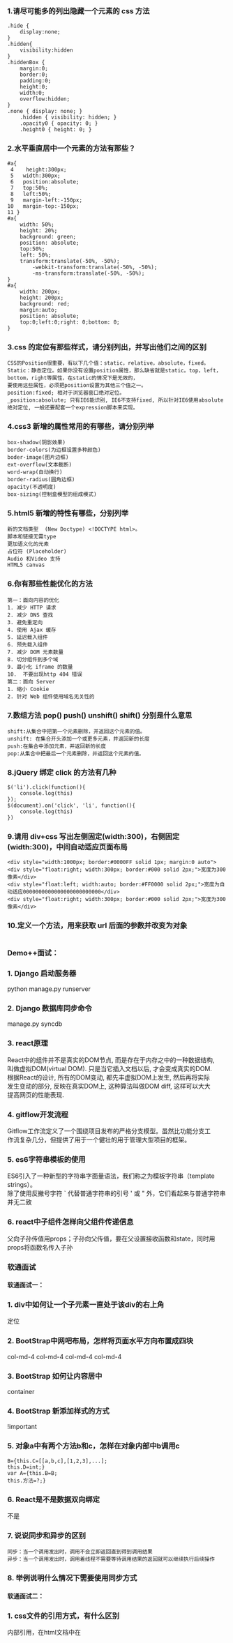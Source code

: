 ### 1.请尽可能多的列出隐藏一个元素的 css 方法
```
.hide {   
    display:none;   
}  
.hidden{   
    visibility:hidden  
} 
.hiddenBox {   
    margin:0;   
    border:0;   
    padding:0;   
    height:0;   
    width:0;   
    overflow:hidden;   
}  
.none { display: none; }   
    .hidden { visibility: hidden; }   
    .opacity0 { opacity: 0; }   
    .height0 { height: 0; }  
```
### 2.水平垂直居中一个元素的方法有那些？
```
#a{
 4    height:300px;
 5   width:300px;
 6   position:absolute;
 7   top:50%;
 8   left:50%;
 9   margin-left:-150px;
10   margin-top:-150px;
11 }
#a{ 
    width: 50%;
    height: 20%;
    background: green;
    position: absolute;
    top:50%;
    left: 50%;
    transform:translate(-50%, -50%);
        -webkit-transform:translate(-50%, -50%);
        -ms-transform:translate(-50%, -50%);
}
#a{  
    width: 200px;
    height: 200px;
    background: red;
    margin:auto;
    position: absolute;
    top:0;left:0;right: 0;bottom: 0;
}
```
### 3.css 的定位有那些样式，请分别列出，并写出他们之间的区别
```
CSS的Position很重要，有以下几个值：static，relative，absolute，fixed。
Static：静态定位。如果你没有设置position属性，那么缺省就是static。top，left，bottom，right等属性，在static的情况下是无效的，  
要使用这些属性，必须把position设置为其他三个值之一。
position:fixed; 相对于浏览器窗口绝对定位。
_position:absolute; 只有IE6能识别, IE6不支持fixed, 所以针对IE6使用absolute绝对定位, 一般还要配套一个expression脚本来实现。
```
### 4.css3 新增的属性常用的有哪些，请分别列举
```
box-shadow(阴影效果)
border-colors(为边框设置多种颜色)
boder-image(图片边框)
ext-overflow(文本截断)
word-wrap(自动换行)
border-radius(圆角边框)
opacity(不透明度)   
box-sizing(控制盒模型的组成模式)
```
### 5.html5 新增的特性有哪些，分别列举
```
新的文档类型  (New Doctype) <!DOCTYPE html>。
脚本和链接无需type
更加语义化的元素
占位符 (Placeholder)
Audio 和Video 支持
HTML5 canvas
```
### 6.你有那些性能优化的方法
```
第一：面向内容的优化
1. 减少 HTTP 请求 
2. 减少 DNS 查找
3. 避免重定向
4. 使用 Ajax 缓存
5. 延迟载入组件
6. 预先载入组件 
7. 减少 DOM 元素数量
8. 切分组件到多个域
9. 最小化 iframe 的数量
10.  不要出现http 404 错误
第二：面向 Server
1. 缩小 Cookie 
2. 针对 Web 组件使用域名无关性的
```
### 7.数组方法 pop() push() unshift() shift() 分别是什么意思
```
shift:从集合中把第一个元素删除，并返回这个元素的值。
unshift: 在集合开头添加一个或更多元素，并返回新的长度
push:在集合中添加元素，并返回新的长度
pop:从集合中把最后一个元素删除，并返回这个元素的值。
```
### 8.jQuery 绑定 click 的方法有几种
```
$('li').click(function(){
    console.log(this)
});
$(document).on('click', 'li', function(){
    console.log(this)
})

```

### 9.请用 div+css 写出左侧固定(width:300)，右侧固定(width:300)，中间自动适应页面布局
```
<div style="width:1000px; border:#0000FF solid 1px; margin:0 auto">
<div style="float:right; width:300px; border:#000 solid 2px;">宽度为300像素</div>
<div style="float:left; width:auto; border:#FF0000 solid 2px;">宽度为自动适应0000000000000000000000000</div>
<div style="float:right; width:300px; border:#000 solid 2px;">宽度为300像素</div>
```
### 10.定义一个方法，用来获取 url 后面的参数并改变为对象
```

```


### Demo++面试：

### 1. Django 启动服务器
  python manage.py runserver
### 2. Django 数据库同步命令
  manage.py syncdb
### 3. react原理
  React中的组件并不是真实的DOM节点, 而是存在于内存之中的一种数据结构,   
  叫做虚拟DOM(virtual DOM). 只是当它插入文档以后, 才会变成真实的DOM.   
  根据React的设计, 所有的DOM变动, 都先丰虚拟DOM上发生, 然后再将实际  
  发生变动的部分, 反映在真实DOM上, 这种算法叫做DOM diff, 这样可以大大  
  提高网页的性能表现.
### 4. gitflow开发流程  
  Gitflow工作流定义了一个围绕项目发布的严格分支模型。虽然比功能分支工  
  作流复杂几分，但提供了用于一个健壮的用于管理大型项目的框架。
  
### 5. es6字符串模板的使用

ES6引入了一种新型的字符串字面量语法，我们称之为模板字符串（template strings）。  
除了使用反撇号字符 ` 代替普通字符串的引号 ' 或 " 外，它们看起来与普通字符串并无二致

### 6. react中子组件怎样向父组件传递信息
父向子孙传值用props；子孙向父传值，要在父设置接收函数和state，同时用props将函数名传入子孙


### 软通面试

#### 软通面试一：

### 1. div中如何让一个子元素一直处于该div的右上角
   定位
### 2. BootStrap中网吧布局，怎样将页面水平方向布置成四块
  col-md-4
  col-md-4
  col-md-4
  col-md-4
### 3. BootStrap 如何让内容居中
  container
### 4. BootStrap 新添加样式的方式
   !important
### 5. 对象a中有两个方法b和c，怎样在对象内部中b调用c
```
B={this.C=[[a,b,c],[1,2,3],...];
this.D=int;}
var A={this.B=B;
this.方法=?;}

```
### 6. React是不是数据双向绑定
不是
### 7. 说说同步和异步的区别
```
同步：当一个调用发出时，调用不会立即返回直到得到调用结果
异步：当一个调用发出时，调用着线程不需要等待调用结果的返回就可以继续执行后续操作
```
### 8. 举例说明什么情况下需要使用同步方式



#### 软通面试二：

### 1. css文件的引用方式，有什么区别
内部引用，在html文档中在<style>标签里面写的css样式
外部引用，用<link>标签引用外部的css文件，将样式引用到html文档来。
在标签中使用，使用style属性将当前的标签样式改变。

### 2. js 中 splite 和join的区别
join()方法用于把数组中的所有元素放入1个字符串。
split()方法：用于把1个字符串分割成字符串数组

### 3. get方法和post方法的泣别
get是从服务器上获取数据，post是向服务器传送数据。

### 4. ajax中的load怎么使用
```
$(selector).load(URL,data,callback);
```

### 1. tcp与udp的区别。tcp是怎么保证数据的安全。
```
1.基于连接与无连接；
2.对系统资源的要求（TCP较多，UDP少）；
3.UDP程序结构较简单；
4.流模式与数据报模式 ；
5.TCP保证数据正确性，UDP可能丢包，TCP保证数据顺序，UDP不保证。
```
### 3. 三次握手、七层模型和四层模型。
```
   1、主机到网络层　　
　　实际上TCP/IP参考模型没有真正描述这一层的实现，只是要求能够提供给其上层-网络互连层一个访问接口，以便在其上传递IP分组。由于这一层次未被定义，所以其具体的实现方法将随着网络类型的不同而不同。　　
　　2、网络互连层　　
　　网络互连层是整个TCP/IP协议栈的核心。它的功能是把分组发往目标网络或主机。同时，为了尽快地发送分组，可能需要沿不同的路径同时进行分组传递。因此，分组到达的顺序和发送的顺序可能不同，这就需要上层必须对分组进行排序。　　
　　网络互连层定义了分组格式和协议，即IP协议（Internet Protocol）。　　
　　网络互连层除了需要完成路由的功能外，也可以完成将不同类型的网络（异构网）互连的任务。除此之外，网络互连层还需要完成拥塞控制的功能。　　
　　3、传输层　　
　　在TCP/IP模型中，传输层的功能是使源端主机和目标端主机上的对等实体可以进行会话。在传输层定义了两种服务质量不同的协议。即：传输控制协议TCP（transmission control protocol）和用户数据报协议UDP（user datagram protocol）。　　
　　TCP协议是一个面向连接的、可靠的协议。它将一台主机发出的字节流无差错地发往互联网上的其他主机。在发送端，它负责把上层传送下来的字节流分成报文段并传递给下层。在接收端，它负责把收到的报文进行重组后递交给上层。TCP协议还要处理端到端的流量控制，以避免缓慢接收的接收方没有足够的缓冲区接收发送方发送的大量数据。　　
　　UDP协议是一个不可靠的、无连接协议，主要适用于不需要对报文进行排序和流量控制的场合。　　
　　4、应用层　　
　　TCP/IP模型将OSI参考模型中的会话层和表示层的功能合并到应用层实现。　　
　　应用层面向不同的网络应用引入了不同的应用层协议。其中，有基于TCP协议的，如文件传输协议（File Transfer Protocol，FTP）、虚拟终端协议（TELNET）、超文本链接协议（Hyper Text Transfer Protocol，HTTP），也有基于UDP协议的。
```
### 2. django中的中间件是干嘛用的？怎么创建中间件
  
### 3. python中的封装继承和多态
```
多态： 可对不同类的对象使用同样的操作。
封装：对外部世界隐藏对象的工作细节。 
继承：以普通的类为基础建立专门的类对象。
```
### 4. 进程间的通信方式
```
# 管道( pipe )：管道是一种半双工的通信方式，数据只能单向流动，而且只能在具有亲缘关系的进程间使用。进程的亲缘关系通常是指父子进程关系。
# 有名管道 (named pipe) ： 有名管道也是半双工的通信方式，但是它允许无亲缘关系进程间的通信。
# 信号量( semophore ) ： 信号量是一个计数器，可以用来控制多个进程对共享资源的访问。它常作为一种锁机制，防止某进程正在访问共享资源时，  
其他进程也访问该资源。因此，主要作为进程间以及同一进程内不同线程之间的同步手段。
# 消息队列( message queue ) ： 消息队列是由消息的链表，存放在内核中并由消息队列标识符标识。消息队列克服了信号传递信息少、管道只能  
承载无格式字节流以及缓冲区大小受限等缺点。
# 信号 ( sinal ) ： 信号是一种比较复杂的通信方式，用于通知接收进程某个事件已经发生。
# 共享内存( shared memory ) ：共享内存就是映射一段能被其他进程所访问的内存，这段共享内存由一个进程创建，但多个进程都可以访问。共享  
内存是最快的 IPC 方式，它是针对其他进程间通信方式运行效率低而专门设计的。它往往与其他通信机制，如信号两，配合使用，来实现进程间的同步和通信。
# 套接字( socket ) ： 套解口也是一种进程间通信机制，与其他通信机制不同的是，它可用于不同及其间的进程通信。
```
### 5. 在shell下怎么配置环境变量

### 6. python中怎么出去list中重复的元素
```
来自比较容易记忆的是用内置的set

l1 = ['b','c','d','b','c','a','a'] 
l2 = list(set(l1)) 
print l2
```
### 7. 有没有改过mysql配置文件，SQL注入，mysql的运行时间
```

```
### 8. 怎么使用git在网上拉一个分支到本地开发？
```
git checkout -b 本地分支名x origin/远程分支名x
```

### 1. 说说rem、px、em的区别
```
PX:
PX实际上就是像素，用PX设置字体大小时，比较稳定和精确。但是这种方法存在一个问题，当用户在浏览器中浏览我们制作的Web页面时，如果改变了  
浏览器的缩放，这时会使用我们的Web页面布局被打破。这样对于那些关心自己网站可用性的用户来说，就是一个大问题了。因此，这时就提出了使用  
“em”来定义Web页面的字体。
EM:
EM就是根据基准来缩放字体的大小。EM实质是一个相对值，而非具体的数值。这种技术需要一个参考点，一般都是以<body>的“font-size”为基准。  
如WordPress官方主题Twenntytwelve的基准就是14px=1em。另外，em是相对于父元素的属性而计算的，如果想计算px和em之间的换算，输入数  
据就可以px和em相互计算。
Rem:
EM是相对于其父元素来设置字体大小的，这样就会存在一个问题，进行任何元素设置，都有可能需要知道他父元素的大小。而Rem是相对于根元素  
<html>，这样就意味着，我们只需要在根元素确定一个参考值。

```
### 2. 有没有看过jquery源码？ 说说？
### 3. 前端性能优化？你怎么看待兼容性这块？说说你的理解？
```
1.html、css、js三者相分离。分离得彻底点！为什么这三者要分离，相信大家都明白，不多说。 
2.css的导入方式。css用link而不用@import，因为在 IE 中 @import 指令等同于把 link 标记写在 HTML 的底部，延长css的载入时间，  
还可能出现文件下载次序被更改的情况。 
3.理性对待jquery。jquery让我们“write less,do more”，它有太多优势：强大的选择器、DOM操作的完美封装、完善的Ajax、良好的兼容性处理。  
但是，我们是否就此离不开它呢？我觉得应该根据需求，根据业务逻辑来。一个页面如果只需要几行或几十行js代码可以搞定的效果，为什么要用jquery？  
让页面先加载个jquery.js，再书写自己的代码？没必要吧。 
4.合理布局页面的内容。DOM的加载顺序是由上而下的，遇到css，加载css，遇到js，停滞下来，加载并解析js。在布局页面的时候，把主体内容优先显  
示，把重要内容靠上布局，让浏览器优先解析，是种较好的方案。　 
5.js的导入方式。《javascript王者归来》里有对js的导入方式进行优劣对比。我个人认为，在不考虑js代码重用及维护的前提下(但是往往这点成为我  
最重要的衡量指标)，把具有重要业务模块的js代码置于title里，把次要的具有操作效果的js代码置于DOM相对应的对象之后。而这样做的理论依据即DOM  
的加载顺序
```
### 4. 如果简历有写移动端开发的话，会问适配的问题。遇见那种不适配的情况是怎么解决的？
### 5. 怎么理解错误优先回调函数

### 6. 你常用的node组件体系，说说为什么

mysql
功能简介：mysql- node.js平台mysql驱动，支持事务、连接池、集群、sql注入检测、多做参数传递写法等特性。
![主页地址](https://github.com/felixge/node-mysql)

eventproxy

功能简介：eventproxy- node.js 异步回调代理。主要用来解决node中深层次回调嵌套的问题，支持很多异步模式：多类型异步、重复异步、持续型异步。
![主页地址](https://github.com/JacksonTian/eventproxy)

validator

功能简介：javascript的验证工具集，支持两种模式：check(校验)/sanitize(处理)，同时提供了可扩展的错误处理。
![主页地址](http://github.com/chriso/node-validator)

ejs

 功能简介：embered.jsjavascript 模板引擎（可以跟express集成，作为服务端模板引擎）
 ![主页地址](https://github.com/visionmedia/ejs)

loader

功能简介：loader- 资源加载工具，可以区分开发模式、发布模式；在发布模式下可进行资源压缩、合并。以实现减少静态资源带宽并且便于实现客户端缓存
![主页地址](https://github.com/TBEDP/loader)

canvas

功能简介：canvas - node.js 常用的图形图像处理库，是很多其它库的基础依赖库
![主页地址](https://github.com/learnboost/node-canvas)

captchagen

功能简介：captchagen-node.js常用验证码图片处理库，依赖上面的canvas库
![主页地址](http://github.com/wearefractal/captchagen)

crypto-js

功能简介：crypto-js- javascript 常用加密库、hash库封装，支持sha-x / md5 / hash等各种加密、hash算法
![主页地址](http://github.com/wearefractal/captchagen)

nodemailer

功能简介：nodemailer- 邮件发送工具，支持SMTP等邮件发送协议
![主页地址](http://github.com/andris9/nodemailer)

qrcode

功能简介：qrcode- node.js服务端的qrcode生成器。支持多种输出类型（dataUrl/file/bitArray）
![主页地址](http://github.com/soldair/node-qrcode)

pdfkit

功能简介：qrcode- node.js服务端的qrcode生成器。支持多种输出类型（dataUrl/file/bitArray）
![主页地址](http://github.com/soldair/node-qrcode)

excel

功能简介：excel- node.js excel解析器，支持xlsx(Excel2007+)
![主页地址](https://github.com/trevordixon/excel)

excel-export 

功能简介：excel-export- node.js excel生成器，支持导出excel
![主页地址](https://github.com/functionscope/Node-Excel-Export)

net-ping

功能简介：net-ping- node.js 对ping的封装，用于测试目标主机是否可达
![主页地址](https://bitbucket.org/stephenwvickers/node-net-ping)

debug

功能简介：debug- node.js debug工具，对console.log的封装，支持多种颜色输出。
![主页地址](https://github.com/visionmedia/debug)


### 7. 如何用node实现一个redis ression中间件

### 8. 你怎样理解node中的面向对象

### 9. 你对node的整体理解
```
单线程

像java、PHP等这样的后端语言，都是多线程的，即当有一个请求过来的时候，开启一个CPU，它使计算机能够在同一时间执行多个线程。而node的单线程  
是指当遇到需要加载数据库、读取磁盘等请求的时候，它会将其放入“队列”中执行，待下一轮事件循环的时候再判断能否执行它的回调函数，若此时它的回调  
函数需要加载I/O则放入“队列”中，它的特点是线程利用率是100%。

事件驱动

举一个通俗点的例子，你在餐厅吃饭，如果当时店内生意比较好，你坐下来，服务员过来招待你，这时，另一桌也刚坐下并呼叫服务员。正常情况下，服务员  
肯定会想给你个菜单让你自己看看，看好了再叫他，接着去招呼那一桌的客人了，完了再给你端茶什么的。

这就是事件驱动。通过监听事件的状态变化来做出相应的操作。当你发出一个请求的时候，如果这个请求需要等待，那这个请求便会被放入“队列”中，在处理  
这个请求的同时，后续的无需请求也在被处理，事件处理结束后，调用请求的回调函数。注：在处理无需等待的事件时，事件循环是暂停的。

非阻塞I/O

阻塞I/O就是当用户发一个读取文件描述符的操作的时候，进程就会被阻塞，直到要读取的数据全部准备好返回给用户。那非阻塞I/O呢，就与上面的情况相反，  
用户发起一个读取文件描述符操作的时，函数立即返回，不作任何等待，进程继续执行。但是程序如何知道要读取的数据已经准备好了呢？最简单的方法就是轮  
询，即事件循环。


```

### 10. jquery有几种绑定事件的方法，分别是什么？
```
  bind()-------------------------版本号小于3.0（在Jquery3.0中已经移除，相应unbind()也移除）
  live()--------------------------版本号小于1.7（在Jquery1.7中已经移除，相应die()也移除）
  delegate()-------------------版本号小于1.7（在Jquery1.7中已经移除）
  on()---------------------------版本号大于1.7（在Jquery1.7中添加，相应off()也添加）

```
### 11. nextTick、setTimeout、setInterval、setImmediate的区别
```
setInterval 不断地执行指定代码直到调用clearInterval清除定时器对象
setTimeout 执行一次指定代码，使用clearTimeout清除定时器对象
```
### 12 js的面向对象
```
 面向对象的语言有一个标志，即拥有类的概念，抽象实例对象的公共属性与方法，基于类可以创建任意多个实例对象，  
 一般具有封装、继承、多态的特性！但JS中对象与纯面向对象语言中的对象是不同的，ECMA标准定义JS中对象：无序  
 属性的集合，其属性可以包含基本值、对象或者函数。可以简单理解为JS的对象是一组无序的值，其中的属性或方法都  
 有一个名字，根据这个名字可以访问相映射的值（值可以是基本值/对象/方法）
```
### 13 正则这块。
### 14 js数组和字符串都有哪些方法
```

```


/*python 面试题*/
### 以下代码的输出将是什么？
def extendList(val,list=[]):
	list.append(val)
	return list

list1 = extendList(10)
list2 = extendList(123,[])
list3 = extendList('a')

print "list1 = %s" % list1
print "list2 = %s" % list2
print "list3 = %s" % list3

### 以下的代码的输出将是什么？
def multipliers():
	return [lambda x : i * x for i in range(4)]
print [m(2) for m in multipliers()]

### 以下代码的输出将是什么?
list = ['a','b','c','d','e']
print list[10:]

### 以下代码的输出将是什么?
def div1(x,y):
	print ("%s/%s = %s" % (x,y,x/y))

def div2(x,y):
	print ("%s//%s = %s" % (x,y,x//y))

div1(5,2)
div1(5.,2)
div2(5,2)
div2(5.,2.)

### 以下代码的输出将是什么?
class Parent(object):
	x = 1

class Child1(Parent):
	pass

class Child2(Parent):
	pass

print Parent.x,Child1.x,Child2.x
Child.x = 2
print Parent.x,Child1.x,Child2.x
Child.x = 3
print Parent.x,Child1.x,Child2.x


/*js面试题*/
for(var i = 0; i < 10; i++) {
	setTimeout(function(){
		console.log(i)
	},1000);
}
### 你有几种方式将上述的输出变为0-9；

function aaa(){
      var a=b=10; 
}
aaa();
alert(a);
alert(b);


function aaa(){
  alert(a);
  var a=20;
}
aaa();

var a = 100;    
function test(){    
  var b = 2 * a;    
  var a = 200;    
  var c = a / 2;    
  alert(b);    
  alert(c);    
}    
test();

js数组去重 ， 怎么统计一个字符串里出现最多的字符
